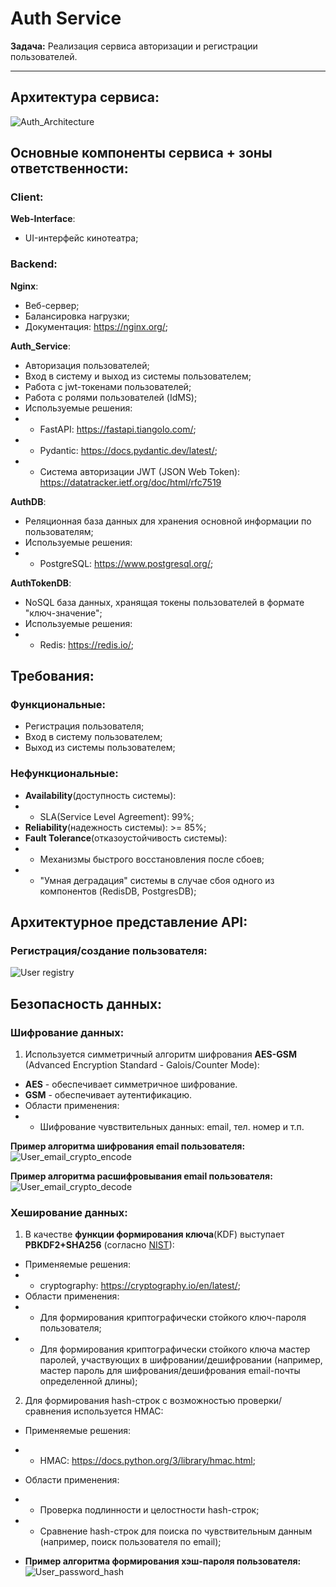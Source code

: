 # Auth Service

**Задача:**
Реализация сервиса авторизации и регистрации пользователей.

* * *

## Архитектура сервиса:
![Auth_Architecture](./architecture/auth_0_0_1.png)

## Основные компоненты сервиса + зоны ответственности:
### Client:
**Web-Interface**:
- UI-интерфейс кинотеатра;

### Backend:
**Nginx**:
- Веб-сервер;
- Балансировка нагрузки;
- Документация: https://nginx.org/;

**Auth_Service**:
- Авторизация пользователей;
- Вход в систему и выход из системы пользователем;
- Работа с jwt-токенами пользователей;
- Работа с ролями пользователей (IdMS);
- Используемые решения:
- - FastAPI: https://fastapi.tiangolo.com/;
- - Pydantic: https://docs.pydantic.dev/latest/;
- - Система авторизации JWT (JSON Web Token): https://datatracker.ietf.org/doc/html/rfc7519

**AuthDB**:
- Реляционная база данных для хранения основной информации по пользователям;
- Используемые решения:
- - PostgreSQL: https://www.postgresql.org/;

**AuthTokenDB**:
- NoSQL база данных, хранящая токены пользователей в формате "ключ-значение";
- Используемые решения:
- - Redis: https://redis.io/;

## Требования:
### Функциональные:
- Регистрация пользователя;
- Вход в систему пользователем;
- Выход из системы пользователем;

### Нефункциональные:
- **Availability**(доступность системы):
- - SLA(Service Level Agreement): 99%;
- **Reliability**(надежность системы): >= 85%;
- **Fault Tolerance**(отказоустойчивость системы):
- - Механизмы быстрого восстановления после сбоев;
- - "Умная деградация" системы в случае сбоя одного из компонентов (RedisDB, PostgresDB);

## Архитектурное представление API:
### Регистрация/создание пользователя:
![User registry](architecture/auth_registry_user_0_0_1.png)

## Безопасность данных:
### **Шифрование данных**:
1. Используется симметричный алгоритм шифрования **AES-GSM** (Advanced Encryption Standard - Galois/Counter Mode):
- **AES** - обеспечивает симметричное шифрование.
- **GSM** - обеспечивает аутентификацию.
- Области применения:
- - Шифрование чувствительных данных: email, тел. номер и т.п.

**Пример алгоритма шифрования email пользователя:**
![User_email_crypto_encode](architecture/user_email_crypto_encode.png)

**Пример алгоритма расшифровывания email пользователя:**
![User_email_crypto_decode](architecture/user_email_crypto_decode.png)

### **Хеширование данных**:
1. В качестве **функции формирования ключа**(KDF) выступает **PBKDF2+SHA256** (согласно [NIST](https://nvlpubs.nist.gov/nistpubs/Legacy/SP/nistspecialpublication800-132.pdf)):
- Применяемые решения:
- - cryptography: https://cryptography.io/en/latest/;
- Области применения:
- - Для формирования криптографически стойкого ключ-пароля пользователя;
- - Для формирования криптографически стойкого ключа мастер паролей, участвующих в шифровании/дешифровании (например, мастер пароль для шифрования/дешифрования email-почты определенной длины);

2. Для формирования hash-строк с возможностью проверки/сравнения используется HMAC:
- Применяемые решения:
- - HMAC: https://docs.python.org/3/library/hmac.html;
- Области применения:
- - Проверка подлинности и целостности hash-строк;
- - Сравнение hash-строк для поиска по чувствительным данным (например, поиск пользователя по email);

- **Пример алгоритма формирования хэш-пароля пользователя:**
![User_password_hash](architecture/user_password_hash.png)
